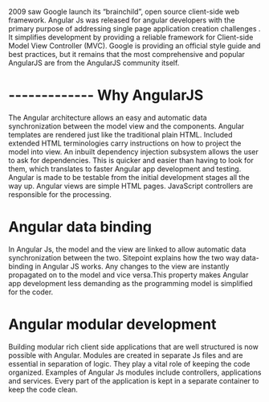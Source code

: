 2009 saw Google launch its “brainchild”, open source client-side web framework. Angular Js was released for angular developers with the primary purpose of addressing single page application creation challenges .
It simplifies development by providing a reliable framework for Client-side Model View Controller (MVC). Google  is providing an official style guide and best practices, but it remains that the most comprehensive and popular AngularJS are from the AngularJS community itself. 

# ------------- Why AngularJS
The Angular architecture allows an easy and automatic data synchronization between the model view and the components.
Angular templates are rendered just like the traditional plain HTML. Included extended HTML terminologies carry instructions on how to project the model into view.
An inbuilt dependency injection subsystem allows the user to ask for dependencies. This is quicker and easier than having to look for them, which translates to faster Angular app development and testing.
Angular is made to be testable from the initial development stages all the way up.
Angular views are simple HTML pages. JavaScript controllers are responsible for the processing.


# Angular data binding
In Angular Js, the model and the view are linked to allow automatic data synchronization between the two.  Sitepoint explains how the two way data-binding in Angular JS works. Any changes to the view are instantly propagated on to the model and vice versa.This property makes Angular app development less demanding as the programming model is simplified for the coder.

# Angular modular development
Building modular rich client side applications that are well structured is now possible with Angular.  Modules are created in separate Js files and are essential in separation of logic. They play a vital role of keeping the code organized. Examples of Angular Js modules include controllers, applications and services. Every part of the application is kept in a separate container to keep the code clean.